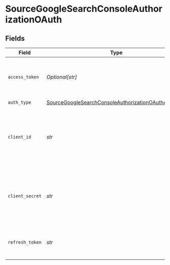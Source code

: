 # SourceGoogleSearchConsoleAuthorizationOAuth


## Fields

| Field                                                                                                                                                                     | Type                                                                                                                                                                      | Required                                                                                                                                                                  | Description                                                                                                                                                               |
| ------------------------------------------------------------------------------------------------------------------------------------------------------------------------- | ------------------------------------------------------------------------------------------------------------------------------------------------------------------------- | ------------------------------------------------------------------------------------------------------------------------------------------------------------------------- | ------------------------------------------------------------------------------------------------------------------------------------------------------------------------- |
| `access_token`                                                                                                                                                            | *Optional[str]*                                                                                                                                                           | :heavy_minus_sign:                                                                                                                                                        | Access token for making authenticated requests. Read more <a href="https://developers.google.com/webmaster-tools/v1/how-tos/authorizing">here</a>.                        |
| `auth_type`                                                                                                                                                               | [SourceGoogleSearchConsoleAuthorizationOAuthAuthType](../../models/shared/sourcegooglesearchconsoleauthorizationoauthauthtype.md)                                         | :heavy_check_mark:                                                                                                                                                        | N/A                                                                                                                                                                       |
| `client_id`                                                                                                                                                               | *str*                                                                                                                                                                     | :heavy_check_mark:                                                                                                                                                        | The client ID of your Google Search Console developer application. Read more <a href="https://developers.google.com/webmaster-tools/v1/how-tos/authorizing">here</a>.     |
| `client_secret`                                                                                                                                                           | *str*                                                                                                                                                                     | :heavy_check_mark:                                                                                                                                                        | The client secret of your Google Search Console developer application. Read more <a href="https://developers.google.com/webmaster-tools/v1/how-tos/authorizing">here</a>. |
| `refresh_token`                                                                                                                                                           | *str*                                                                                                                                                                     | :heavy_check_mark:                                                                                                                                                        | The token for obtaining a new access token. Read more <a href="https://developers.google.com/webmaster-tools/v1/how-tos/authorizing">here</a>.                            |